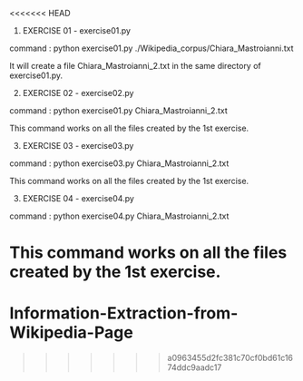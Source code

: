 <<<<<<< HEAD
1. EXERCISE 01 - exercise01.py

command : python exercise01.py ./Wikipedia_corpus/Chiara_Mastroianni.txt

It will create a file Chiara_Mastroianni_2.txt in the same directory of exercise01.py.

2. EXERCISE 02 - exercise02.py

command : python exercise01.py Chiara_Mastroianni_2.txt

This command works on all the files created by the 1st exercise.

3. EXERCISE 03 - exercise03.py

command : python exercise03.py Chiara_Mastroianni_2.txt

This command works on all the files created by the 1st exercise.

3. EXERCISE 04 - exercise04.py

command : python exercise04.py Chiara_Mastroianni_2.txt

This command works on all the files created by the 1st exercise.
=======
# Information-Extraction-from-Wikipedia-Page
>>>>>>> a0963455d2fc381c70cf0bd61c1674ddc9aadc17
